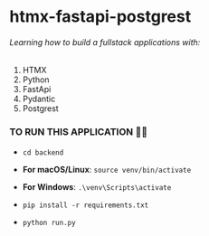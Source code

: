 # htmx-fastapi-postgrest

###### Learning how to build a fullstack applications with:
1. HTMX
2. Python
3. FastApi
4. Pydantic
5. Postgrest

### TO RUN THIS APPLICATION  🏃‍♀️
- `cd backend`
- **For macOS/Linux**:
    `source venv/bin/activate`
    
- **For Windows**:
    `.\venv\Scripts\activate`
    
- `pip install -r requirements.txt`
- `python run.py`
